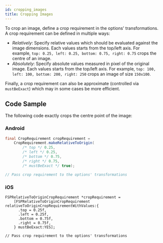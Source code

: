 ```yaml
---
id: cropping_images
title: Cropping Images
---
```


To crop an image, define a crop requirement in the options' transformations. A crop requirement can be defined in multiple ways:

- _Relatively_: Specify relative values which should be evaluated against the image dimensions. Each values starts from the top/left axis. For example, `top: 0.25, left: 0.25, bottom: 0.75, right: 0.75` crops the centre of an image.
- _Absolutely_: Specify absolute values measured in pixel of the original image. Each values starts from the top/left axis. For example, `top: 100, left: 100, bottom: 200, right: 250` crops an image of size `150x100`.

Finally, a crop requirement can also be approximate (controlled via `mustBeExact`) which may in some cases be more efficient.

## Code Sample

The following code exactly crops the centre point of the image:

### Android

```java
final CropRequirement cropRequirement =
    CropRequirement.makeRelativeToOrigin(
        /* top */ 0.25,
        /* left */ 0.25,
        /* bottom */ 0.75,
        /* right */ 0.75,
        /* mustBeExact */ true);

// Pass crop requirement to the options' transformations
```

### iOS

```objc
FSPRelativeToOriginCropRequirement *cropRequirement =
    [FSPRelativeToOriginCropRequirement relativeToOriginCropRequirementWithValues:{
      .top = 0.25f,
      .left = 0.25f,
      .bottom = 0.75f,
      .right = 0.75f,
    } mustBeExact:YES];

// Pass crop requirement to the options' transformations
```
